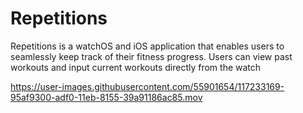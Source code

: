 # Repetitions
Repetitions is a watchOS and iOS application that enables users to seamlessly keep track of their fitness progress.  Users can view past workouts and input current workouts directly from the watch

https://user-images.githubusercontent.com/55901654/117233169-95af9300-adf0-11eb-8155-39a91186ac85.mov

